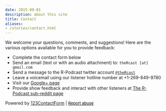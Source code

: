 ```yaml
---
date: 2015-09-01
description: about this site
title: Contact
aliases:
- /stories/contact.html
---
```


We welcome your questions, comments, and suggestions! Here are the various options available for you to provide feedback:

-   Complete the contact form below
-   Send an email (text or with an audio attachment) to: `theRcast [at] gmail.com`
-   Send a message to the R-Podcast twitter account [`@theRcast`](https://twitter.com/theRcast)
-   Leave a voicemail using our listener hotline number at +1-269-849-9780
-   Visit our [Google+ page](https://plus.google.com/u/0/b/111193531932434833188/)
-   Provide show feedback and interact with other listeners at [The R-Podcast sub-reddit page](http://links.r-podcast.org)

<!-- www.123contactform.com script begins here -->

<script type="text/javascript">var servicedomain="www.123contactform.com"; var frmRef=''; try { frmRef=window.top.location.href; } catch(err) {}; var cfJsHost = (("https:" == document.location.protocol) ? "https://" : "http://"); document.write(unescape("%3Cscript src='" + cfJsHost + servicedomain + "/includes/easyXDM.min.js' type='text/javascript'%3E%3C/script%3E")); frmRef=encodeURIComponent(frmRef).replace('%26','[%ANDCHAR%]'); document.write(unescape("%3Cscript src='" + cfJsHost + servicedomain + "/jsform-1713503.js?ref="+frmRef+"' type='text/javascript'%3E%3C/script%3E")); </script>

<p>Powered by <a class="footerLink13" title="123ContactForm" href="http://www.123contactform.com">123ContactForm</a> | <a style="font-size:small!important;color:#000000!important; text-decoration:underline!important;" title="Looks like phishing? Report it!" href="http://www.123contactform.com/sfnew.php?s=123contactform-52&control119314=http:///contact-form--1713503.html&control190=Report%20abuse" rel="nofollow">Report abuse</a></p><!-- www.123contactform.com script ends here -->
